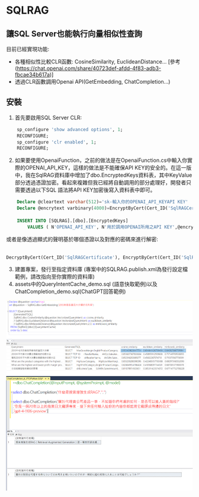 # SQLRAG
## 讓SQL Server也能執行向量相似性查詢

目前已經實現功能:  
- 各種相似性比較CLR函數: CosineSimilarity, EuclideanDistance...  [參考 (https://chat.openai.com/share/40723def-afdd-4f83-adb3-fbcae34b617a)]
- 透過CLR函數調用Openai API(GetEmbedding, ChatCompletion...) 


## 安裝
1. 首先要啟用SQL Server CLR:   
```sql
	sp_configure 'show advanced options', 1;  
	RECONFIGURE;  
	sp_configure 'clr enabled', 1;  
	RECONFIGURE;  
```

2. 如果要使用OpenaiFunction，之前的做法是在OpenaiFunction.cs中輸入你實際的OPENAI_API_KEY，這樣的做法是不能確保API KEY的安全的。在這一版中，我在SqlRAG資料庫中增加了dbo.EncryptedKeys資料表，其中KeyValue部分透過憑證加密。看起來複雜但我已經將自動調用的部分處理好，開發者只需要透過以下SQL 語法將API KEY加密後寫入資料表中即可。  
```sql
	Declare @cleartext varchar(512)='sk-輸入你的OPENAI_API_KEYAPI KEY'
	Declare @encrytext varbinary(4000)=EncryptByCert(Cert_ID('SqlRAGCertificate'), @cleartext) 

	INSERT INTO [SQLRAG].[dbo].[EncryptedKeys] 
    	VALUES ( N'OPENAI_API_KEY', N'用於調用OPENAI所用之API KEY',@encrytext );  
```
或者是像透過顯式的聲明基於哪個憑證以及對應的密碼來進行解密:
```sql

DecryptByCert(Cert_ID('SqlRAGCertificate'), EncryptByCert(Cert_ID('SqlRAGCertificate'), @cleartext) ,'P@ssw0rd')

```
3. 建置專案，發行至指定資料庫 (專案中的SQLRAG.publish.xml為發行設定檔範例，請改指向至你實際的資料庫)   
4. assets中的QueryIntentCache_demo.sql (語意快取範例)以及ChatCompletion_demo.sql(ChatGPT回答範例)   

![ChatCompletion](assets/QueryCache.png)
![ChatCompletion](assets/ChatCompletion.png)


